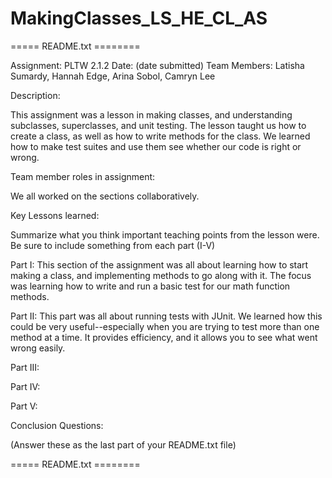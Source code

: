# MakingClasses_LS_HE_CL_AS
===== README.txt ========

Assignment: PLTW 2.1.2
Date: (date submitted)
Team Members: Latisha Sumardy, Hannah Edge, Arina Sobol, Camryn Lee 

Description:

This assignment was a lesson in making classes, and understanding subclasses, superclasses, and unit testing. The lesson taught us how to create a class, as well as how to write methods for the class. We learned how to make test suites and use them see whether our code is right or wrong. 

Team member roles in assignment: 

We all worked on the sections collaboratively.

Key Lessons learned:

Summarize what you think important teaching points from the lesson were.  Be sure to
include something from each part (I-V)

Part I: 
This section of the assignment was all about learning how to start making a class, and implementing methods to go along with it. The focus was learning how to write and run a basic test for our math function methods.

Part II:
This part was all about running tests with JUnit. We learned how this could be very useful--especially when you are trying to test more than one method at a time. It provides efficiency, and it allows you to see what went wrong easily. 

Part III:

Part IV:

Part V:


Conclusion Questions:

(Answer these as the last part of your README.txt file)

===== README.txt ========
